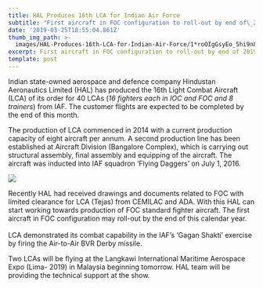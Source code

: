 ```yaml
---
title: HAL Produces 16th LCA for Indian Air Force
subtitle: "First aircraft in FOC configuration to roll-out by end of\_2019"
date: '2019-03-25T18:55:04.861Z'
thumb_img_path: >-
  images/HAL-Produces-16th-LCA-for-Indian-Air-Force/1*roOIgGsyEo_5hi9n8WPZCw.jpeg
excerpt: First aircraft in FOC configuration to roll-out by end of 2019
template: post
---
```

Indian state-owned aerospace and defence company Hindustan Aeronautics Limited (HAL) has produced the 16th Light Combat Aircraft (LCA) of its order for 40 LCAs (*16 fighters each in IOC and FOC and 8 trainers*) from IAF. The customer flights are expected to be completed by the end of this month.

The production of LCA commenced in 2014 with a current production capacity of eight aircraft per annum. A second production line has been established at Aircraft Division (Bangalore Complex), which is carrying out structural assembly, final assembly and equipping of the aircraft. The aircraft was inducted into IAF squadron ‘Flying Daggers’ on July 1, 2016.

![](/images/HAL-Produces-16th-LCA-for-Indian-Air-Force/1*roOIgGsyEo_5hi9n8WPZCw.jpeg)

Recently HAL had received drawings and documents related to FOC with limited clearance for LCA (Tejas) from CEMILAC and ADA. With this HAL can start working towards production of FOC standard fighter aircraft. The first aircraft in FOC configuration may roll-out by the end of this calendar year.   
   
LCA demonstrated its combat capability in the IAF’s ‘Gagan Shakti’ exercise by firing the Air-to-Air BVR Derby missile.

Two LCAs will be flying at the Langkawi International Maritime Aerospace Expo (Lima- 2019) in Malaysia beginning tomorrow. HAL team will be providing the technical support at the show.

